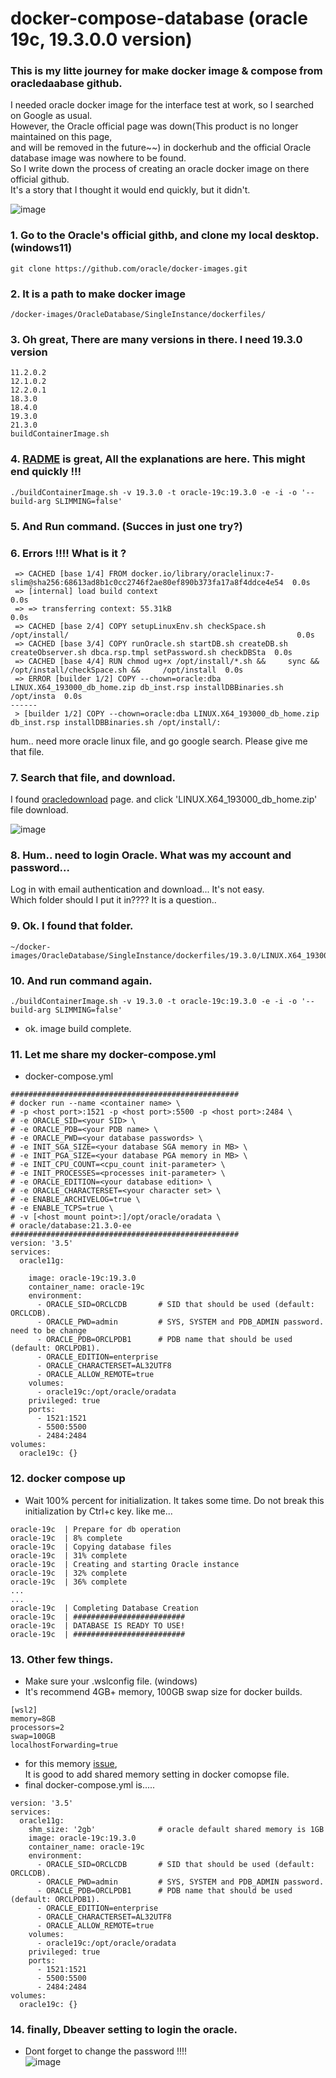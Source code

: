 # docker-compose-database (oracle 19c, 19.3.0.0 version)
### This is my litte journey for make docker image & compose from oracledaabase github.

I needed oracle docker image for the interface test at work, so I searched on Google as usual.  
However, the Oracle official page was down(This product is no longer maintained on this page,   
and will be removed in the future~~) in dockerhub and the official Oracle database image was nowhere to be found.  
So I write down the process of creating an oracle docker image on there official github.  
It's a story that I thought it would end quickly, but it didn't.  

![image](https://user-images.githubusercontent.com/17061046/218296727-54e91a44-ca41-4542-8fea-deada59d9f60.png)


### 1. Go to the Oracle's official githb, and clone my local desktop.(windows11)
```
git clone https://github.com/oracle/docker-images.git
```
### 2. It is a path to make docker image
```
/docker-images/OracleDatabase/SingleInstance/dockerfiles/
```
### 3. Oh great, There are many versions in there. I need 19.3.0 version
```
11.2.0.2
12.1.0.2
12.2.0.1
18.3.0
18.4.0
19.3.0
21.3.0
buildContainerImage.sh
```
### 4. [RADME](https://github.com/oracle/docker-images/blob/main/OracleDatabase/SingleInstance/README.md) is great, All the explanations are here. This might end quickly !!!
```
./buildContainerImage.sh -v 19.3.0 -t oracle-19c:19.3.0 -e -i -o '--build-arg SLIMMING=false'
```
### 5. And Run command. (Succes in just one try?)

### 6. Errors !!!! What is it ?
```
 => CACHED [base 1/4] FROM docker.io/library/oraclelinux:7-slim@sha256:68613ad8b1c0cc2746f2ae80ef890b373fa17a8f4ddce4e54  0.0s
 => [internal] load build context                                                                                         0.0s
 => => transferring context: 55.31kB                                                                                      0.0s
 => CACHED [base 2/4] COPY setupLinuxEnv.sh checkSpace.sh /opt/install/                                                   0.0s
 => CACHED [base 3/4] COPY runOracle.sh startDB.sh createDB.sh createObserver.sh dbca.rsp.tmpl setPassword.sh checkDBSta  0.0s
 => CACHED [base 4/4] RUN chmod ug+x /opt/install/*.sh &&     sync &&     /opt/install/checkSpace.sh &&     /opt/install  0.0s
 => ERROR [builder 1/2] COPY --chown=oracle:dba LINUX.X64_193000_db_home.zip db_inst.rsp installDBBinaries.sh /opt/insta  0.0s
------
 > [builder 1/2] COPY --chown=oracle:dba LINUX.X64_193000_db_home.zip db_inst.rsp installDBBinaries.sh /opt/install/:
 ```
 hum.. need more oracle linux file, and go google search. Please give me that file.  
 
### 7. Search that file, and download.
I found [oracledownload](https://www.oracle.com/database/technologies/oracle19c-linux-downloads.html) page. and click 'LINUX.X64_193000_db_home.zip' file download.

![image](https://user-images.githubusercontent.com/17061046/218296749-0de8e902-e8d2-4eb2-960f-53b460050012.png)


### 8. Hum.. need to login Oracle. What was my account and password...
Log in with email authentication and download... It's not easy.  
Which folder should I put it in???? It is a question..  

### 9. Ok. I found that folder.
```
~/docker-images/OracleDatabase/SingleInstance/dockerfiles/19.3.0/LINUX.X64_193000_db_home.zip
```

### 10. And run command again.
```
./buildContainerImage.sh -v 19.3.0 -t oracle-19c:19.3.0 -e -i -o '--build-arg SLIMMING=false'
```
- ok. image build complete.

### 11. Let me share my docker-compose.yml
- docker-compose.yml
```
###################################################
# docker run --name <container name> \
# -p <host port>:1521 -p <host port>:5500 -p <host port>:2484 \
# -e ORACLE_SID=<your SID> \
# -e ORACLE_PDB=<your PDB name> \
# -e ORACLE_PWD=<your database passwords> \
# -e INIT_SGA_SIZE=<your database SGA memory in MB> \
# -e INIT_PGA_SIZE=<your database PGA memory in MB> \
# -e INIT_CPU_COUNT=<cpu_count init-parameter> \
# -e INIT_PROCESSES=<processes init-parameter> \
# -e ORACLE_EDITION=<your database edition> \
# -e ORACLE_CHARACTERSET=<your character set> \
# -e ENABLE_ARCHIVELOG=true \
# -e ENABLE_TCPS=true \
# -v [<host mount point>:]/opt/oracle/oradata \
# oracle/database:21.3.0-ee
###################################################
version: '3.5'
services:
  oracle11g:
    
    image: oracle-19c:19.3.0
    container_name: oracle-19c
    environment:
      - ORACLE_SID=ORCLCDB       # SID that should be used (default: ORCLCDB).
      - ORACLE_PWD=admin         # SYS, SYSTEM and PDB_ADMIN password. need to be change
      - ORACLE_PDB=ORCLPDB1      # PDB name that should be used (default: ORCLPDB1).
      - ORACLE_EDITION=enterprise
      - ORACLE_CHARACTERSET=AL32UTF8
      - ORACLE_ALLOW_REMOTE=true
    volumes:
      - oracle19c:/opt/oracle/oradata
    privileged: true
    ports:
      - 1521:1521
      - 5500:5500
      - 2484:2484
volumes:
  oracle19c: {}
```
### 12. docker compose up
- Wait 100% percent for initialization. It takes some time. Do not break this initialization by Ctrl+c key. like me...
```
oracle-19c  | Prepare for db operation
oracle-19c  | 8% complete
oracle-19c  | Copying database files
oracle-19c  | 31% complete
oracle-19c  | Creating and starting Oracle instance
oracle-19c  | 32% complete
oracle-19c  | 36% complete
...
...
oracle-19c  | Completing Database Creation
oracle-19c  | #########################
oracle-19c  | DATABASE IS READY TO USE!
oracle-19c  | #########################
```

### 13. Other few things.
- Make sure your .wslconfig file. (windows)
- It's recommend 4GB+ memory, 100GB swap size for docker builds.
```
[wsl2]
memory=8GB
processors=2
swap=100GB
localhostForwarding=true
```
- for this memory [issue](https://github.com/oracle/docker-images/issues/458#issuecomment-381359844),  
  It is good to add shared memory setting in docker comopse file.
- final docker-compose.yml is.....

```
version: '3.5'
services:
  oracle11g:
    shm_size: '2gb'              # oracle default shared memory is 1GB
    image: oracle-19c:19.3.0
    container_name: oracle-19c
    environment:
      - ORACLE_SID=ORCLCDB       # SID that should be used (default: ORCLCDB).
      - ORACLE_PWD=admin         # SYS, SYSTEM and PDB_ADMIN password.
      - ORACLE_PDB=ORCLPDB1      # PDB name that should be used (default: ORCLPDB1).
      - ORACLE_EDITION=enterprise
      - ORACLE_CHARACTERSET=AL32UTF8
      - ORACLE_ALLOW_REMOTE=true
    volumes:
      - oracle19c:/opt/oracle/oradata
    privileged: true
    ports:
      - 1521:1521
      - 5500:5500
      - 2484:2484
volumes:
  oracle19c: {}
```

### 14. finally, Dbeaver setting to login the oracle.
- Dont forget to change the password !!!!  
![image](https://user-images.githubusercontent.com/17061046/218296765-9e993ebb-9f26-4a4a-ac4b-0da9239d2002.png)

